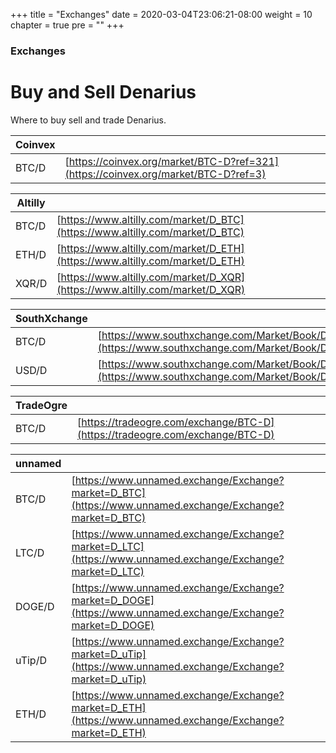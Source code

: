 +++
title = "Exchanges"
date = 2020-03-04T23:06:21-08:00
weight = 10
chapter = true
pre = "<b></b>"
+++

### Exchanges

# Buy and Sell Denarius

Where to buy sell and trade Denarius.

| Coinvex |  |
| ------ | ----------- |
| BTC/D | [https://coinvex.org/market/BTC-D?ref=321](https://coinvex.org/market/BTC-D?ref=3)|

| Altilly |  |
| ------ | ----------- |
| BTC/D | [https://www.altilly.com/market/D_BTC](https://www.altilly.com/market/D_BTC) |
| ETH/D | [https://www.altilly.com/market/D_ETH](https://www.altilly.com/market/D_ETH) |
| XQR/D | [https://www.altilly.com/market/D_XQR](https://www.altilly.com/market/D_XQR) |

| SouthXchange |  |
| ------ | ----------- |
| BTC/D | [https://www.southxchange.com/Market/Book/D/BTC](https://www.southxchange.com/Market/Book/D/BTC)|
| USD/D | [https://www.southxchange.com/Market/Book/D/USD](https://www.southxchange.com/Market/Book/D/USD)|

| TradeOgre |  |
| ------ | ----------- |
| BTC/D | [https://tradeogre.com/exchange/BTC-D](https://tradeogre.com/exchange/BTC-D) |

| unnamed |  |
| ------ | ----------- |
| BTC/D | [https://www.unnamed.exchange/Exchange?market=D_BTC](https://www.unnamed.exchange/Exchange?market=D_BTC)|
| LTC/D | [https://www.unnamed.exchange/Exchange?market=D_LTC](https://www.unnamed.exchange/Exchange?market=D_LTC)|
| DOGE/D | [https://www.unnamed.exchange/Exchange?market=D_DOGE](https://www.unnamed.exchange/Exchange?market=D_DOGE)|
| uTip/D | [https://www.unnamed.exchange/Exchange?market=D_uTip](https://www.unnamed.exchange/Exchange?market=D_uTip)|
| ETH/D | [https://www.unnamed.exchange/Exchange?market=D_ETH](https://www.unnamed.exchange/Exchange?market=D_ETH)|

